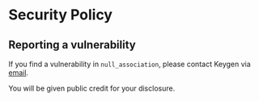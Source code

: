 # Security Policy

## Reporting a vulnerability

If you find a vulnerability in `null_association`, please contact Keygen via
[email](mailto:security@keygen.sh).

You will be given public credit for your disclosure.
